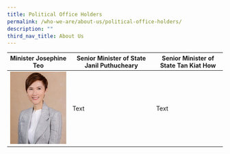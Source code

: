 ```yaml
---
title: Political Office Holders
permalink: /who-we-are/about-us/political-office-holders/
description: ""
third_nav_title: About Us
---
```

| Minister Josephine Teo | Senior Minister of State Janil Puthucheary | Senior Minister of State Tan Kiat How |
| -------- | -------- | -------- |
| ![](/images/jo%20teo.jpg)     | Text     | Text     |
